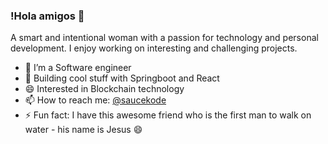 ### !Hola amigos 👋

A smart and intentional woman with a passion for technology and personal development. I enjoy working on interesting and challenging projects. 

- 🔭 I’m a Software engineer
- 🌱 Building cool stuff with Springboot and React
- 😄 Interested in Blockchain technology
- 📫 How to reach me: [@saucekode](https://www.twitter.com/_saucekode)
- ⚡ Fun fact: I have this awesome friend who is the first man to walk on water - his name is Jesus 😄


